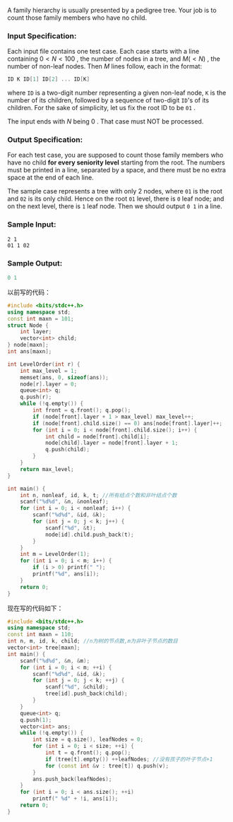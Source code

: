 A family hierarchy is usually presented by a pedigree tree. Your job is to count those family members who have no child.
### Input Specification:

Each input file contains one test case. Each case starts with a line containing $0<N<100$ , the number of nodes in a tree, and $M (<N)$ , the number of non-leaf nodes. Then $M$ lines follow, each in the format:
```cpp
ID K ID[1] ID[2] ... ID[K]
```

where `ID` is a two-digit number representing a given non-leaf node, `K` is the number of its children, followed by a sequence of two-digit `ID`'s of its children. For the sake of simplicity, let us fix the root ID to be `01` .

The input ends with $N$ being $0$ . That case must NOT be processed.
### Output Specification:

For each test case, you are supposed to count those family members who have no child **for every seniority level** starting from the root. The numbers must be printed in a line, separated by a space, and there must be no extra space at the end of each line.

The sample case represents a tree with only 2 nodes, where `01` is the root and `02` is its only child. Hence on the root `01` level, there is `0` leaf node; and on the next level, there is `1` leaf node. Then we should output `0 1` in a line.
### Sample Input:

```clike
2 1
01 1 02
```
### Sample Output:
```swift
0 1
```

以前写的代码：
```cpp
#include <bits/stdc++.h>
using namespace std;
const int maxn = 101;
struct Node {
    int layer;
    vector<int> child;
} node[maxn];
int ans[maxn];

int LevelOrder(int r) {
	int max_level = 1;
    memset(ans, 0, sizeof(ans));
    node[r].layer = 0;
    queue<int> q;
    q.push(r);
    while (!q.empty()) {
        int front = q.front(); q.pop();
        if (node[front].layer + 1 > max_level) max_level++;
        if (node[front].child.size() == 0) ans[node[front].layer]++;
        for (int i = 0; i < node[front].child.size(); i++) {
            int child = node[front].child[i];
            node[child].layer = node[front].layer + 1;
            q.push(child);
        }
    }
    return max_level;
}

int main() {
    int n, nonleaf, id, k, t; //所有结点个数和非叶结点个数
    scanf("%d%d", &n, &nonleaf);
    for (int i = 0; i < nonleaf; i++) {
        scanf("%d%d", &id, &k);
        for (int j = 0; j < k; j++) {
            scanf("%d", &t);
            node[id].child.push_back(t);
        }
    }
    int m = LevelOrder(1);
    for (int i = 0; i < m; i++) {
        if (i > 0) printf(" ");
        printf("%d", ans[i]);
    }
    return 0;
}
```
现在写的代码如下：
```cpp
#include <bits/stdc++.h>
using namespace std;
const int maxn = 110;
int n, m, id, k, child; //n为树的节点数,m为非叶子节点的数目
vector<int> tree[maxn]; 
int main() {
    scanf("%d%d", &n, &m); 
    for (int i = 0; i < m; ++i) {
        scanf("%d%d", &id, &k);  
        for (int j = 0; j < k; ++j) {
            scanf("%d", &child);
            tree[id].push_back(child); 
        }
    }
    queue<int> q;
    q.push(1);
    vector<int> ans;
    while (!q.empty()) {
        int size = q.size(), leafNodes = 0;
        for (int i = 0; i < size; ++i) {
            int t = q.front(); q.pop();
            if (tree[t].empty()) ++leafNodes; //没有孩子的叶子节点+1
            for (const int &v : tree[t]) q.push(v);
        }
        ans.push_back(leafNodes);
    }
    for (int i = 0; i < ans.size(); ++i) 
        printf(" %d" + !i, ans[i]);
    return 0;
}
```
